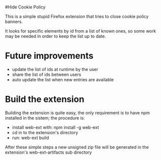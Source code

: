 #Hide Cookie Policy

This is a simple stupid Firefox extension that tries to close cookie policy
banners.

It looks for specific elements by id from a list of known ones, so some work
may be needed in order to keep the list up to date.

Future improvements
===================
* update the list of ids at runtime by the user
* share the list of ids between users
* auto update the list when new entries are available

Build the extension
===================

Building the extension is quite easy, the only requirement is to have npm
installed in the sistem; the procedure is:
* install web-ext with: npm install -g web-ext
* cd in to the extension's directory
* run: web-ext build

After these simple steps a new unsigned zip file will be generated in the
extension's web-ext-artifacts sub directory
